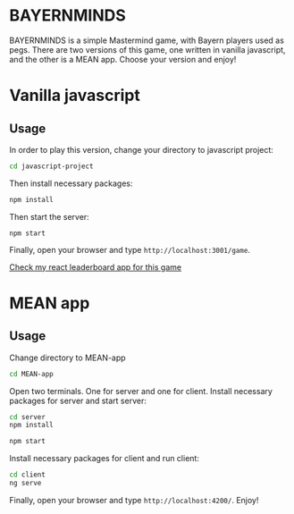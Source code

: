 # **BAYERNMINDS**

BAYERNMINDS is a simple Mastermind game, with Bayern players used as pegs.
There are two versions of this game, one written in vanilla javascript, and the other is a MEAN app. 
Choose your version and enjoy!

# Vanilla javascript

## Usage
In order to play this version, change your directory to javascript project:
```bash
cd javascript-project
```
Then install necessary packages:
```bash
npm install
```

Then start the server:
```
npm start
```
Finally, open your browser and type ```http://localhost:3001/game```.

[Check my react leaderboard app for this game](https://github.com/teaheld/bayernminds_best-react-app) 

# MEAN app

## Usage
Change directory to MEAN-app
```bash
cd MEAN-app
```

Open two terminals. One for server and one for client.
Install necessary packages for server and start server:
```bash
cd server
npm install

npm start
```

Install necessary packages for client and run client:
```bash
cd client
ng serve
```
Finally, open your browser and type ```http://localhost:4200/```.
Enjoy!

